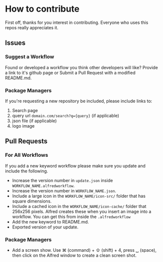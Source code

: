 # How to contribute
First off, thanks for you interest in contributing. Everyone who uses this repos really appreciates it.

## Issues
### Suggest a Workflow
Found or developed a workflow you think other developers will like? Provide a link to it's github page or Submit a Pull Request with a modified README.md.

### Package Managers
If you're requesting a new repository be included, please include links to:

1. Search page
2. query url `domain.com/search?q={query}` (if applicable)
3. json file (if applicable)
4. logo image

## Pull Requests
### For All Workflows
If you add a new keyword workflow please make sure you update and include the following.

- Increase the version number in `update.json` inside `WORKFLOW_NAME.alfredworkflow`.
- Increase the version number in `WORKFLOW_NAME.json`.
- Include a large icon in the `WORKFLOW_NAME/icon-src/` folder that has square dimensions.
- Include a cached icon in the `WORKFLOW_NAME/icon-cache/` folder that 256x256 pixels. Alfred creates these when you insert an image into a workflow. You can get this from inside the `.alfredworkflow`
- Add the new keyword to README.md.
- Exported version of your update.

### Package Managers
- Add a screen show. Use ⌘ (command) + ⇧ (shift) + 4, press ␣ (space), then click on the Alfred window to create a clean screen shot.

